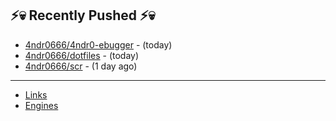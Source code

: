 ## ⚡💀 Recently Pushed ⚡💀


- [4ndr0666/4ndr0-ebugger](https://github.com/4ndr0666/4ndr0-ebugger) - (today)
- [4ndr0666/dotfiles](https://github.com/4ndr0666/dotfiles) - (today)
- [4ndr0666/scr](https://github.com/4ndr0666/scr) - (1 day ago)

---
- [Links](https://github.com/4ndr0666/Links/blob/main/README.md)        
- [Engines](https://github.com/hoothin/SearchJumper/discussions/73)    

